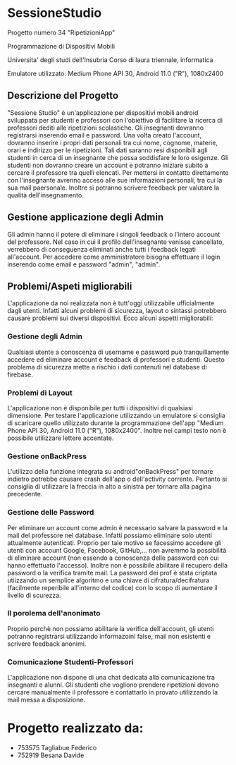 # SessioneStudio
Progetto numero 34 "RipetizioniApp"

Programmazione di Dispositivi Mobili

Universita' degli studi dell'Insubria
Corso di laura triennale, informatica

Emulatore utilizzato: Medium Phone API 30, Android 11.0 ("R"), 1080x2400

## Descrizione del Progetto
"Sessione Studio" è un'applicazione per dispositivi mobili android sviluppata per studenti e professori con l'obiettivo di facilitare la ricerca di professori dediti alle ripetizioni scolastiche.
Gli insegnanti dovranno registrarsi inserendo email e password. Una volta creato l'account, dovranno inserire i propri dati personali tra cui nome, cognome, materie, orari e indirizzo per le ripetizioni. Tali dati saranno resi disponibili agli studenti in cerca di un insegnante che possa soddisfare le loro esigenze.
Gli studenti non dovranno creare un account e potranno iniziare subito a cercare il professore tra quelli elencati. Per mettersi in contatto direttamente con l'insegnante avrenno acceso alle sue informazioni personali, tra cui la sua mail paersonale. Inoltre si potranno scrivere feedback per valutare la qualità dell'insegnamento.

## Gestione applicazione degli Admin
Gli admin hanno il potere di eliminare i singoli feedback o l'intero account del professore. Nel caso in cui il profilo dell'insegnante venisse cancellato, verrebbero di conseguenza eliminati anche tutti i feedback legati all'account. Per accedere come amministratore bisogna effettuare il login inserendo come email e password "admin", "admin".

## Problemi/Aspeti migliorabili
L'applicazione da noi realizzata non è tutt'oggi utilizzabile ufficialmente dagli utenti. Infatti alcuni problemi di sicurezza, layout o sintassi potrebbero causare problemi sui diversi dispositivi. Ecco alcuni aspetti migliorabili:
### Gestione degli Admin
Qualsiasi utente a conoscenza di username e password può tranquillamente accedere ed eliminare account e feedback di professori e studenti. Questo problema di sicurezza mette a rischio i dati contenuti nel database di firebase.
### Problemi di Layout
L'applicazione non è disponibile per tutti i dispositivi di qualsiasi dimensione. Per testare l'applicazione utilizzando un emulatore si consiglia di scaricare quello utilizzato durante la programmazione dell'app "Medium Phone API 30, Android 11.0 ("R"), 1080x2400". Inoltre nei campi testo non è possibile utilizzare lettere accentate.
### Gestione onBackPress
L'utilizzo della funzione integrata su android"onBackPress" per tornare indietro potrebbe causare crash dell'app o dell'activity corrente. Pertanto si consiglia di utilizzare la freccia in alto a sinistra per tornare alla pagina precedente.
### Gestione delle Password
Per eliminare un account come admin è necessario salvare la password e la mail del professore nel database. Infatti possiamo eliminare solo utenti attualmente autenticati. Proprio per tale motivo se facessimo accedere gli utenti con account Google, Facebook, GitHub,... non avremmo la possibilità di eliminare account (non essendo a conoscenza delle password con cui hanno effettuato l'accesso). Inoltre non è possibile abilitare il recupero della password o la verifica tramite mail. La password dei prof è stata criptata utiizzando un semplice algoritmo e una chiave di cifratura/decifratura (facilmente reperibile all'interno del codice) con lo scopo di aumentare il livello di scurezza.
### Il porolema dell'anonimato
Proprio perchè non possiamo abilitare la verifica dell'account, gli utenti potranno registrarsi utilizzando informazoini false, mail non esistenti e scrivere feedback anonimi.
### Comunicazione Studenti-Professori
L'applicazione non dispone di una chat dedicata alla comunicazione tra insegnanti e alunni. Gli studenti che vogliono prendere ripetizioni devono cercare manualmente il professore e contattarlo in provato utilizzando la mail messa a disposizione. 

# Progetto realizzato da:
- 753575 Tagliabue	Federico
- 752919 Besana Davide
